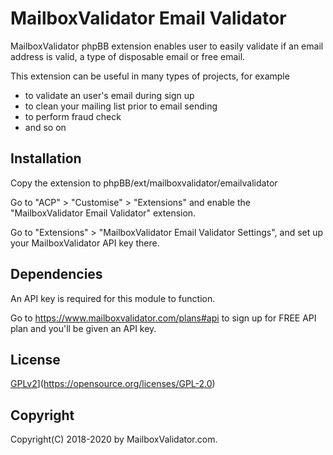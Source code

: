 # MailboxValidator Email Validator

MailboxValidator phpBB extension enables user to easily validate if an email address is valid, a type of disposable email or free email.

This extension can be useful in many types of projects, for example

 - to validate an user's email during sign up
 - to clean your mailing list prior to email sending
 - to perform fraud check
 - and so on

## Installation

Copy the extension to phpBB/ext/mailboxvalidator/emailvalidator

Go to "ACP" > "Customise" > "Extensions" and enable the "MailboxValidator Email Validator" extension.

Go to "Extensions" > "MailboxValidator Email Validator Settings", and set up your MailboxValidator API key there.

Dependencies
------------

An API key is required for this module to function.

Go to https://www.mailboxvalidator.com/plans#api to sign up for FREE API plan and you'll be given an API key.

## License

[GPLv2](license.txt)](https://opensource.org/licenses/GPL-2.0)

Copyright
---------

Copyright(C) 2018-2020 by MailboxValidator.com.
